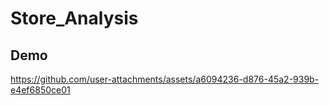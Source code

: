 # Store_Analysis

## Demo


https://github.com/user-attachments/assets/a6094236-d876-45a2-939b-e4ef6850ce01

